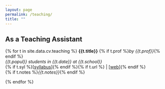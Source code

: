 ```yaml
---
layout: page
permalink: /teaching/
title: ""
---
```


## As a Teaching Assistant

{% for t in site.data.cv.teaching %}
**{{t.title}}** {% if t.prof %}*by {{t.prof}}*{% endif %}<br />
*{{t.popul}} students in {{t.date}} at {{t.school}}*  <br />
{% if t.syl %}[[syllabus]({{t.syl}})]{% endif %}{% if t.url %} | [[web]({{t.url}})]{% endif %}<br />
{% if t.notes %}*{{t.notes}}*{% endif %}

{% endfor %}